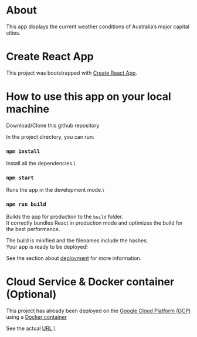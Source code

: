 # About

This app displays the current weather conditions of Australia’s major capital cities.

# Create React App

This project was bootstrapped with [Create React App](https://github.com/facebook/create-react-app).

# How to use this app on your local machine

Download/Clone this github repository

In the project directory, you can run:

### `npm install`

Install all the dependencies.\

### `npm start`

Runs the app in the development mode.\

### `npm run build`

Builds the app for production to the `build` folder.\
It correctly bundles React in production mode and optimizes the build for the best performance.

The build is minified and the filenames include the hashes.\
Your app is ready to be deployed!

See the section about [deployment](https://facebook.github.io/create-react-app/docs/deployment) for more information.

# Cloud Service & Docker container (Optional)

This project has already been deployed on the [Google Cloud Platform (GCP)](https://cloud.google.com/) using a [Docker container](https://www.docker.com/)

See the actual [URL](https://react-weather-aus-gcp-ss6haocucq-km.a.run.app).\
